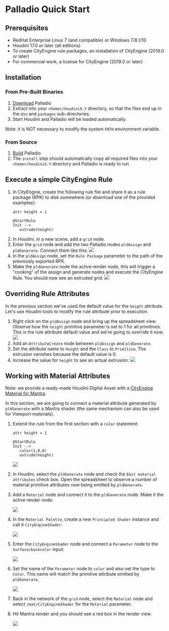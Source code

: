 # Palladio Quick Start


## Prerequisites

* RedHat Enterprise Linux 7 (and compatible) or Windows 7/8.1/10
* Houdini 17.0 or later (all editions)
* To create CityEngine rule packages, an installation of CityEngine (2019.0 or later)
* For commercial work, a license for CityEngine (2019.0 or later)


## Installation

### From Pre-Built Binaries

1. [Download](https://esri.github.io/palladio/#downloads) Palladio 
1. Extract into your `<home>/houdiniX.Y` directory, so that the files end up in the `dso` and `packages` sub-directories.
1. Start Houdini and Palladio will be loaded automatically.

Note: it is NOT necessary to modify the system `PATH` environment variable.

### From Source

1. [Build](build.md) Palladio
1. The `install` step should automatically copy all required files into your `<home>/houdiniX.Y` directory and Palladio is ready to run.


## Execute a simple CityEngine Rule
    
1. In CityEngine, create the following rule file and share it as a rule package (RPK) to disk somewhere (or download one of the provided examples):
   ```
   attr height = 1
   
   @StartRule
   Init -->
      extrude(height)
   ```
1. In Houdini, in a new scene, add a ``grid`` node.
1. Enter the ``grid`` node and add the two Palladio nodes ``pldAssign`` and ``pldGenerate``. Connect them like this: ![](img/extrude01.png)
1. In the ``pldAssign`` node, set the ``Rule Package`` parameter to the path of the previously exported RPK.
1. Make the ``pldGenerate`` node the active render node, this will trigger a "cooking" of the assign and generate nodes and execute the CityEngine Rule. You should now see an extruded grid: ![](img/extrude02.png)

## Overriding Rule Attributes

In the previous section we've used the default value for the ``height`` attribute. Let's use Houdini tools to modify the rule attribute prior to execution.

1. Right click on the ``pldAssign`` node and bring up the spreadsheet view. Observe how the ``height`` primitive parameter is set to 1 for all primitives. This is the rule attribute default value and we're going to override it now. ![](img/attribute01.png)
1. Add an ``AttributeCreate`` node between ``pldAssign`` and ``pldGenerate``.
1. Set the attribute name to ``height`` and the ``Class`` to ``Primitive``. The extrusion vanishes because the default value is 0.
1. Increase the value for ``height`` to see an actual extrusion: ![](img/attribute02.png)

## Working with Material Attributes

Note: we provide a ready-made Houdini Digital Asset with a [CityEngine Material for Mantra](https://github.com/Esri/palladio/releases/download/v1.6.1/PalladioCityEngineMaterial-v2.hdanc).

In this section, we are going to connect a material attribute generated by ``pldGenerate`` with a Mantra shader (the same mechanism can also be used for Viewport materials).

1. Extend the rule from the first section with a ``color`` statement:
    ```
    attr height = 1

    @StartRule
    Init -->
       color(1,0,0)
       extrude(height)
    ```
    ![](img/materials01.png) 
1. In Houdini, select the ``pldGenerate`` node and check the ``Emit material attributes`` check box. Open the spreadsheet to observe a number of material primitive attributes now being emitted by ``pldGenerate``.
1. Add a ``Material`` node and connect it to the ``pldGenerate`` node. Make it the active render node:
    
    ![](img/materials02.png)
1. In the ``Material Palette``, create a new ``Principled Shader`` instance and call it ``CityEngineShader``:

    ![](img/materials03.png)
1. Enter the ``CityEngineShader`` node and connect a ``Parameter`` node to the ``Surface/basecolor`` input:

    ![](img/materials04.png) 

1. Set the name of the ``Parameter`` node to ``color`` and also set the type to ``Color``. This name will match the primitive attribute emitted by ``pldGenerate``.

    ![](img/materials05.png)

1. Back in the network of the ``grid`` node, select the ``Material`` node and select ``/mat/CityEngineShader`` for the ``Material`` parameter.

1. Hit Mantra render and you should see a red box in the render view.

    ![](img/materials06.png)
